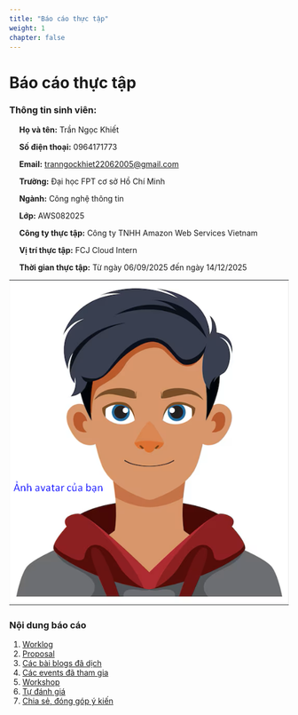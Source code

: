 ```yaml
---
title: "Báo cáo thực tập"
weight: 1
chapter: false
---
```


# Báo cáo thực tập
### Thông tin sinh viên:
&emsp; **Họ và tên:** Trần Ngọc Khiết

&emsp; **Số điện thoại:** 0964171773

&emsp; **Email:** tranngockhiet22062005@gmail.com

&emsp; **Trường:** Đại học FPT cơ sở Hồ Chí Minh

&emsp; **Ngành:** Công nghệ thông tin

&emsp; **Lớp:** AWS082025

&emsp; **Công ty thực tập:** Công ty TNHH Amazon Web Services Vietnam

&emsp; **Vị trí thực tập:** FCJ Cloud Intern

&emsp; **Thời gian thực tập:** Từ ngày 06/09/2025 đến ngày 14/12/2025

![Ảnh đại diện của bạn](/images/avatar.png)



### Nội dung báo cáo

1.  [Worklog](1-Worklog/)
2.  [Proposal](2-Proposal/)
3.  [Các bài blogs đã dịch](3-BlogsTranslated/)
4.  [Các events đã tham gia](4-EventParticipated/)
5.  [Workshop](5-Workshop/)
6.  [Tự đánh giá](6-Self-evaluation/)
7.  [Chia sẻ, đóng góp ý kiến](7-Feedback/)